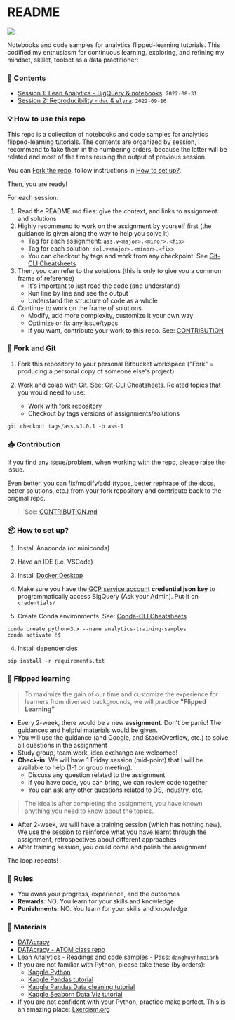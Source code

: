 # README #

[<img src="https://deepnote.com/buttons/launch-in-deepnote.svg">](https://deepnote.com/launch?url=https://github.com/anhdangqb/analytics-training-samples)

Notebooks and code samples for analytics flipped-learning tutorials. This codified my enthusiasm for continuous learning, exploring, and refining my mindset, skillet, toolset as a data practitioner:

### 🚩 Contents ###

- [Session 1: Lean Analytics - BigQuery & notebooks](./bigquery-notebooks/README.md): `2022-08-31`
- [Session 2: Reproducibility - `dvc` & `elyra`](./02-reproducibility/README.md): `2022-09-16`

### 💡 How to use this repo ###

This repo is a collection of notebooks and code samples for analytics flipped-learning tutorials. The contents are organized by session, I recommend to take them in the numbering orders, because the latter will be related and most of the times reusing the output of previous session. 

You can [Fork the repo](#fork-and-fit), follow instructions in [How to set up?](#how-to-set-up).

Then, you are ready!

For each session:

1. Read the README.md files: give the context, and links to assignment and solutions
2. Highly recommend to work on the assignment by yourself first (the guidance is given along the way to help you solve it)
    - Tag for each assignment: `ass.v<major>.<minor>.<fix>` 
    - Tag for each solution: `sol.v<major>.<minor>.<fix>`
    - You can checkout by tags and work from any checkpoint. See [Git-CLI Cheatsheets](./cheatsheets/git-cli.md)
3. Then, you can refer to the solutions (this is only to give you a common frame of reference)
    - It's important to just read the code (and understand)
    - Run line by line and see the output
    - Understand the structure of code as a whole
4. Continue to work on the frame of solutions
    - Modify, add more complexity, customize it your own way
    - Optimize or fix any issue/typos
    - If you want, contribute your work to this repo. See: [CONTRIBUTION](#contribution)



### 🚧 Fork and Git ###

1. Fork this repository to your personal Bitbucket workspace ("Fork" = producing a personal copy of someone else's project) 
2. Work and colab with Git. See: [Git-CLI Cheatsheets](./cheatsheets/git-cli.md). Related topics that you would need to use:

    - Work with fork repository
    - Checkout by tags versions of assignments/solutions 

```
git checkout tags/ass.v1.0.1 -b ass-1
```


### 📥 Contribution ###

If you find any issue/problem, when working with the repo, please raise the issue. 

Even better, you can fix/modify/add (typos, better rephrase of the docs, better solutions, etc.) from your fork repository and contribute back to the original repo.

> See: [CONTRIBUTION.md](./CONTRIBUTION.md)


### 📦 How to set up? ###

1. Install Anaconda (or miniconda)
2. Have an IDE (i.e. VSCode)
3. Install [Docker Desktop](https://www.docker.com/products/docker-desktop/)
4. Make sure you have the [GCP service account](https://cloud.google.com/iam/docs/service-accounts) **credential json key** to programmatically access BigQuery (Ask your Admin). Put it on `credentials/`

3. Create Conda environments. See: [Conda-CLI Cheatsheets](./cheatsheets/conda-cli.md)

```
conda create python=3.x --name analytics-training-samples
conda activate !$
```

4. Install dependencies

```
pip install -r requirements.txt
```


### 🍰 Flipped learning ###

> To maximize the gain of our time and customize the experience for learners from diversed backgrounds, we will practice **"Flipped Learning"** 

* Every 2-week, there would be a new **assignment**. Don't be panic! The guidances and helpful materials would be given.
* You will use the guidance (and Google, and StackOverflow, etc.) to solve all questions in the assignment
* Study group, team work, idea exchange are welcomed!
* **Check-in**: We will have 1 Friday session (mid-point) that I will be available to help (1-1 or group meeting). 
    * Discuss any question related to the assignment
    * If you have code, you can bring, we can review code together
    * You can ask any other questions related to DS, industry, etc.

> The idea is after completing the assignment, you have known anything you need to know about the topics.

* After 2-week, we will have a training session (which has nothing new). We use the session to reinforce what you have learnt through the assignment, retrospectives about different approaches
* After training session, you could come and polish the assignment 

The loop repeats!


### 🚨 Rules ###
* You owns your progress, experience, and the outcomes 
* **Rewards**: NO. You learn for your skills and knowledge
* **Punishments**: NO. You learn for your skills and knowledge


### 📝 Materials ###
- [DATAcracy](https://anhdang.gitbook.io/datacracy/)
- [DATAcracy - ATOM class repo](https://github.com/anhdanggit/atom-assignments)
- [Lean Analytics - Readings and code samples](https://publish.obsidian.md/danghuynhmaianh/00-Work/Lean-Analytics/Tutorials/5-Analytics+Frameworks) - Pass: `danghuynhmaianh`
- If you are not familiar with Python, please take these (by orders):
    - [Kaggle Python](https://www.kaggle.com/learn/python)
    - [Kaggle Pandas tutorial](https://www.kaggle.com/learn/pandas)
    - [Kaggle Pandas Data cleaning tutorial](https://www.kaggle.com/learn/data-cleaning)
    - [Kaggle Seaborn Data Viz tutorial](https://www.kaggle.com/learn/data-visualization)
- If you are not confident with your Python, practice make perfect. This is an amazing place: [Exercism.org](https://exercism.org/tracks/python)

